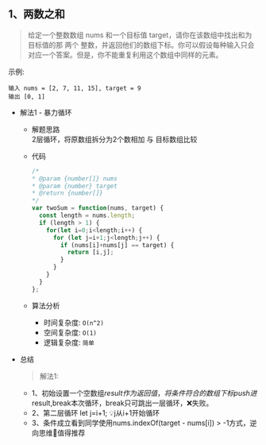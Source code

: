 ## 1、两数之和

> 给定一个整数数组 nums 和一个目标值 target，请你在该数组中找出和为目标值的那 两个 整数，并返回他们的数组下标。你可以假设每种输入只会对应一个答案。但是，你不能重复利用这个数组中同样的元素。


示例:
```text
输入 nums = [2, 7, 11, 15], target = 9
输出 [0, 1]
```

- 解法1 - 暴力循环
  - 解题思路    
    2层循环，将原数组拆分为2个数相加 与 目标数组比较
    
  - 代码
    ```javascript
    /*
    * @param {number[]} nums
    * @param {number} target
    * @return {number[]}
    */
    var twoSum = function(nums, target) {
      const length = nums.length;
      if (length > 1) {
        for(let i=0;i<length;i++) {
          for (let j=i+1;j<length;j++) {
            if (nums[i]+nums[j] == target) {
              return [i,j];
            }
          } 
        }
      }
    };

    ```
    
  - 算法分析
    - 时间复杂度: `O(n^2)`
    - 空间复杂度: `O(1)`
    - 逻辑复杂度: `简单`


- 总结
  >解法1:
    - 1、初始设置一个空数组$result作为返回值，将条件符合的数组下标push进$result,break本次循环，break只可跳出一层循环，❌失败。
    - 2、第二层循环 let j=i+1; 💡j从i+1开始循环
    - 3、条件成立看到同学使用nums.indexOf(target - nums[i]) > -1方式，逆向思维🤚值得推荐
